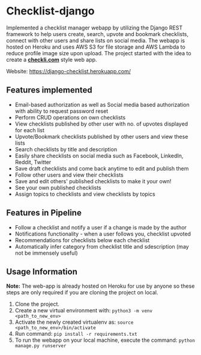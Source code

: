 # Checklist-django
Implemented a checklist manager webapp by utilizing the Django REST framework to help users create, search, upvote and bookmark checklists, connect with other users and share lists on social media. The webapp is hosted on Heroku and uses AWS S3 for file storage and AWS Lambda to reduce profile image size upon upload. The project started with the idea to create a [<strong>checkli.com</strong>](https://www.checkli.com/) style web app.

Website: https://django-checklist.herokuapp.com/

## Features implemented
* Email-based authorization as well as Social media based authorization with ability to request password reset
* Perform CRUD operations on own checklists
* View checklists published by other user with no. of upvotes displayed for each list
* Upvote/Bookmark checklists published by other users and view these lists
* Search checklists by title and description
* Easily share checklists on social media such as Facebook, LinkedIn, Reddit, Twitter
* Save draft checklists and come back anytime to edit and publish them
* Follow other users and view their checklists
* Save and edit others' published checklists to make it your own!
* See your own published checklists
* Assign topics to checklists and view checklists by topics

## Features in Pipeline
* Follow a checklist and notify a user if a change is made by the author
* Notifications functionality - when a user follows you, checklist upvoted
* Recommendations for checklists below each checklist
* Automatically infer category from checklist title and sdescription (may not be immensely useful)

## Usage Information
<strong>Note:</strong> The web-app is already hosted on Heroku for use by anyone so these steps are only required if you are cloning the project on local.

1. Clone the project.
2. Create a new virtual environment with: ```python3 -m venv <path_to_new_env>```
3. Activate the newly created virtualenv as: ```source <path_to_new_env>/bin/activate```
4. Run command: ```pip install -r requirements.txt```
5. To run the webapp on your local machine, execute the command: ```python manage.py runserver```
